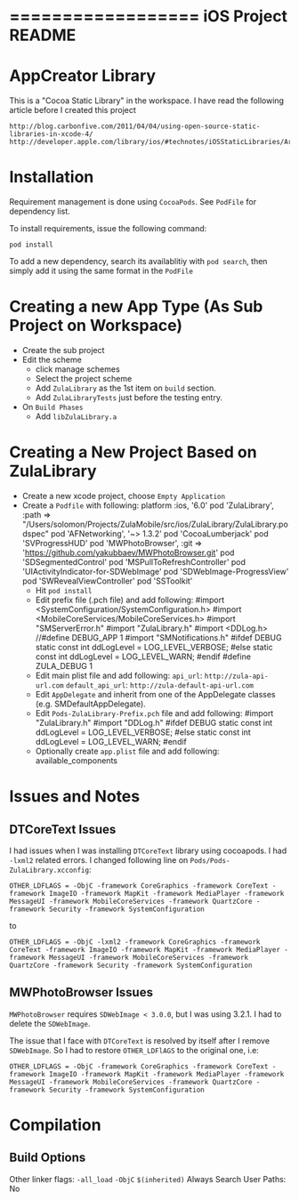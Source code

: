 ==================
iOS Project README
==================

AppCreator Library
==================

This is a "Cocoa Static Library" in the workspace. I have read the following article before I created this project

    http://blog.carbonfive.com/2011/04/04/using-open-source-static-libraries-in-xcode-4/
    http://developer.apple.com/library/ios/#technotes/iOSStaticLibraries/Articles/creating.html

Installation
============

Requirement management is done using `CocoaPods`. See `PodFile` for dependency list.

To install requirements, issue the following command:

    pod install

To add a new dependency, search its availablitiy with `pod search`, then simply add it using the same format in the `PodFile` 

Creating a new App Type (As Sub Project on Workspace)
=====================================================

  * Create the sub project
  * Edit the scheme 
    * click manage schemes
    * Select the project scheme
    * Add `ZulaLibrary` as the 1st item on `build` section.
    * Add `ZulaLibraryTests` just before the testing entry.
  * On `Build Phases`
    * Add `libZulaLibrary.a`

Creating a New Project Based on ZulaLibrary
===========================================

  * Create a new xcode project, choose `Empty Application`
  * Create a `Podfile` with following:
        platform :ios, '6.0'
        pod 'ZulaLibrary', :path => "/Users/solomon/Projects/ZulaMobile/src/ios/ZulaLibrary/ZulaLibrary.podspec"
        pod 'AFNetworking', '~> 1.3.2'
        pod 'CocoaLumberjack'
        pod 'SVProgressHUD'
        pod 'MWPhotoBrowser', :git => 'https://github.com/yakubbaev/MWPhotoBrowser.git'
        pod 'SDSegmentedControl'
        pod 'MSPullToRefreshController'
        pod 'UIActivityIndicator-for-SDWebImage'
        pod 'SDWebImage-ProgressView'
        pod 'SWRevealViewController'
        pod 'SSToolkit'
    * Hit `pod install`
    * Edit prefix file (.pch file) and add following:
        #import <SystemConfiguration/SystemConfiguration.h>
        #import <MobileCoreServices/MobileCoreServices.h>
        #import "SMServerError.h"
        #import "ZulaLibrary.h"
        #import <DDLog.h>
        //#define DEBUG_APP 1
        #import "SMNotifications.h"
        #ifdef DEBUG
          static const int ddLogLevel = LOG_LEVEL_VERBOSE;
        #else
          static const int ddLogLevel = LOG_LEVEL_WARN;
        #endif
        #define ZULA_DEBUG 1
    * Edit main plist file and add following:
        `api_url`: `http://zula-api-url.com`
        `default_api_url`: `http://zula-default-api-url.com`
    * Edit `AppDelegate` and inherit from one of the AppDelegate classes (e.g. SMDefaultAppDelegate).
    * Edit `Pods-ZulaLibrary-Prefix.pch` file and add following:
        #import "ZulaLibrary.h"
        #import "DDLog.h"
        #ifdef DEBUG
          static const int ddLogLevel = LOG_LEVEL_VERBOSE;
        #else
          static const int ddLogLevel = LOG_LEVEL_WARN;
        #endif
    * Optionally create `app.plist` file and add following:
        <?xml version="1.0" encoding="UTF-8"?>
        <!DOCTYPE plist PUBLIC "-//Apple//DTD PLIST 1.0//EN" "http://www.apple.com/DTDs/PropertyList-1.0.dtd">
        <plist version="1.0">
        <dict>
          <key>available_components</key>
          <array/>
        </dict>
        </plist>

Issues and Notes
================

DTCoreText Issues
-----------------

I had issues when I was installing `DTCoreText` library using cocoapods. I had `-lxml2` related errors. I changed following line on `Pods/Pods-ZulaLibrary.xcconfig`:

    OTHER_LDFLAGS = -ObjC -framework CoreGraphics -framework CoreText -framework ImageIO -framework MapKit -framework MediaPlayer -framework MessageUI -framework MobileCoreServices -framework QuartzCore -framework Security -framework SystemConfiguration

to

    OTHER_LDFLAGS = -ObjC -lxml2 -framework CoreGraphics -framework CoreText -framework ImageIO -framework MapKit -framework MediaPlayer -framework MessageUI -framework MobileCoreServices -framework QuartzCore -framework Security -framework SystemConfiguration

MWPhotoBrowser Issues
---------------------

`MWPhotoBrowser` requires `SDWebImage < 3.0.0`, but I was using 3.2.1. I had to delete the `SDWebImage`.

The issue that I face with `DTCoreText` is resolved by itself after I remove `SDWebImage`. So I had to restore `OTHER_LDFlAGS` to the original one, i.e:

    OTHER_LDFLAGS = -ObjC -framework CoreGraphics -framework CoreText -framework ImageIO -framework MapKit -framework MediaPlayer -framework MessageUI -framework MobileCoreServices -framework QuartzCore -framework Security -framework SystemConfiguration

Compilation 
===========

Build Options
-------------

Other linker flags: `-all_load` `-ObjC` `$(inherited)`
Always Search User Paths: No
